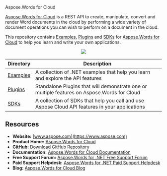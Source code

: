Aspose.Words for Cloud

[Aspose.Words for Cloud](https://products.aspose.cloud/words) is a REST API to create, manipulate, convert and render Word documents in the cloud by performing a wide variety of document operations you can wish to perform on a document in the cloud.

This repository contains [Examples](Examples), [Plugins](Plugins) and [SDKs](SDKs) for [Aspose.Words for Cloud](https://products.aspose.cloud/words) to help you learn and write your own applications.


<p align="center">
  <a title="Download complete Aspose.Words for Cloud source code" href="https://github.com/aspose-words/Aspose.Words-for-Cloud/archive/master.zip">
	<img src="http://i.imgur.com/hwNhrGZ.png" />
  </a>
</p>

Directory | Description
--------- | -----------
[Examples](Examples)  | A collection of .NET examples that help you learn and explore the API features
[Plugins](Plugins)  | Standalone Plugins that will demonstrate one or multiple features on Aspose.Words for Cloud
[SDKs](SDKs)  | A collection of SDKs that help you call and use Aspose Cloud API features in your applications

## Resources
+ **Website:** [www.aspose.com](https://www.aspose.com)
+ **Product Home:** [Aspose.Words for Cloud](https://products.aspose.cloud/words)
+ **GitHub:** [Download GitHub Repository](https://github.com/aspose-words/Aspose.Words-for-Cloud)
+ **Documentation:** [Aspose.Words for Cloud Documentation](https://docs.aspose.cloud/display/wordscloud/Home)
+ **Free Support Forum:** [Aspose.Words for .NET Free Support Forum](https://forum.aspose.com/c/words)
+ **Paid Support Helpdesk:** [Aspose.Words for .NET Paid Support Helpdesk](https://helpdesk.aspose.com/)
+ **Blog:** [Aspose.Words for Cloud Blog](https://blog.aspose.com/category/aspose-products/aspose-words-product-family/)
